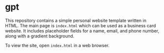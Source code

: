 # gpt

This repository contains a simple personal website template written in HTML. The main page is `index.html` which can be used as a business card website. It includes placeholder fields for a name, email, and phone number, along with a gradient background.

To view the site, open `index.html` in a web browser.
